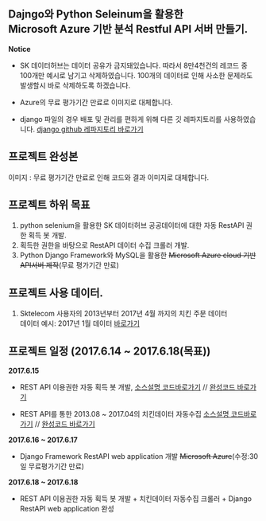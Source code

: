 ## Dajngo와 Python Seleinum을 활용한 <br> Microsoft Azure 기반 분석 Restful API 서버 만들기.
**Notice**
- SK 데이터허브는 데이터 공유가 금지돼있습니다. 따라서 8만4천건의 레코드 중 100개만 예시로 남기고 삭제하였습니다. 100개의 데이터로 인해 사소한 문제라도 발생할시 바로 삭제하도록 하겠습니다.
- Azure의 무료 평가기간 만료로 이미지로 대체합니다.

- django 파일의 경우 배포 및 관리를 편하게 위해 다른 깃 레파지토리를 사용하였습니다. [django github 레파지토리 바로가기](https://github.com/pizza12333/web_repo)


## 프로젝트 완성본
이미지 : 무료 평가기간 만료로 인해 코드와 결과 이미지로 대체합니다.
![]()

## 프로젝트 하위 목표 
1. python selenium을 활용한 SK 데이터허브 공공데이터에 대한 자동 RestAPI 권한 획득 봇 개발.
2. 획득한 권한을 바탕으로 RestAPI 데이터 수집 크롤러 개발.
3. Python Django Framework와 MySQL을 활용한 ~~Microsoft Azure cloud 기반 API서버 제작~~(무료 평가기간 만료)

## 프로젝트 사용 데이터.
1. Sktelecom 사용자의 2013년부터 2017년 4월 까지의 치킨 주문 데이터<br>
데이터 예시: 2017년 1월 데이터 [바로가기](https://www.bigdatahub.co.kr/product/view.do?pid=1001463)

## 프로젝트 일정 (2017.6.14 ~ 2017.6.18(목표))

**2017.6.15**
* REST API 이용권한 자동 획득 봇 개발, [소스설명 코드바로가기](https://github.com/pizza12333/project_repo/blob/master/project/sk_vis/vis_chiken/DAY_2_REST_API_JSON_2_CSV.ipynb) // [완성코드 바로가기](https://github.com/pizza12333/project_repo/blob/master/project/sk_vis/vis_chiken/module/get_access.py)

* REST API를 통한 2013.08 ~ 2017.04의 치킨데이터 자동수집 [소스설명 코드바로가기](https://github.com/pizza12333/project_repo/blob/master/project/sk_vis/vis_chiken/DAY_2_REST_API_JSON_2_CSV.ipynb) // [완성코드 바로가기](https://github.com/pizza12333/project_repo/blob/master/project/sk_vis/vis_chiken/module/restAPI.py)

**2017.6.16 ~ 2017.6.17**
* Django Framework RestAPI web application 개발 ~~Microsoft Azure~~(수정:30일 무료평가기간 만료)

**2017.6.18 ~ 2017.6.18**
* REST API 이용권한 자동 획득 봇 개발 + 치킨데이터 자동수집 크롤러 + Django RestAPI web application 완성
